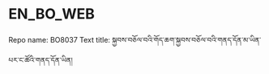 # EN_BO_WEB
Repo name: BO8037
Text title: སྐྱབས་བཅོལ་བའི་གོད་ཆག་སྐྱབས་བཅོལ་བའི་གནད་དོན་མ་ཡིན་པར་ང་ཚོའི་གནད་དོན་ཡིན།